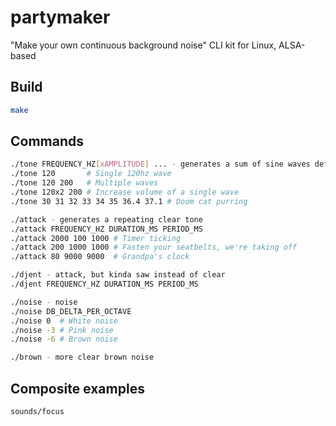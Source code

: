 # partymaker

"Make your own continuous background noise" CLI kit for Linux, ALSA-based

## Build

```sh
make
```

## Commands

```sh
./tone FREQUENCY_HZ[xAMPLITUDE] ... - generates a sum of sine waves defined by their frequencies and amplitude factor
./tone 120       # Single 120hz wave
./tone 120 200   # Multiple waves
./tone 120x2 200 # Increase volume of a single wave
./tone 30 31 32 33 34 35 36.4 37.1 # Doom cat purring

./attack - generates a repeating clear tone
./attack FREQUENCY_HZ DURATION_MS PERIOD_MS
./attack 2000 100 1000 # Timer ticking
./attack 200 1000 1000 # Fasten your seatbelts, we're taking off
./attack 80 9000 9000  # Grandpa's clock

./djent - attack, but kinda saw instead of clear
./djent FREQUENCY_HZ DURATION_MS PERIOD_MS

./noise - noise
./noise DB_DELTA_PER_OCTAVE
./noise 0  # White noise
./noise -3 # Pink noise
./noise -6 # Brown noise

./brown - more clear brown noise
```

## Composite examples

```sh
sounds/focus
```

